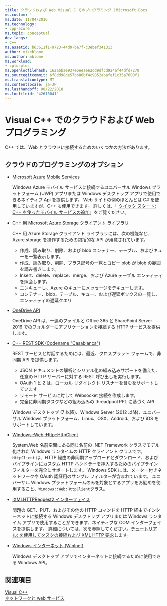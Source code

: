 ```yaml
---
title: クラウドおよび Web Visual C でのプログラミング |Microsoft Docs
ms.custom: ''
ms.date: 11/04/2016
ms.technology:
- cpp-azure
ms.topic: conceptual
dev_langs:
- C++
ms.assetid: b63611f1-9723-44d0-ba7f-c3ebef341313
author: mikeblome
ms.author: mblome
ms.workload:
- cplusplus
ms.openlocfilehash: 162abbae937e6eeae62dd9dfcd924af44dfd7270
ms.sourcegitcommit: 6f8dd98de57bb80bf4c9852abafef1c35a7600f1
ms.translationtype: MT
ms.contentlocale: ja-JP
ms.lasthandoff: 08/22/2018
ms.locfileid: "42610041"
---
```

# <a name="cloud-and-web-programming-in-visual-c"></a>Visual C++ でのクラウドおよび Web プログラミング

C++ では、Web とクラウドに接続するためのいくつかの方法があります。

## <a name="cloud-programming-options"></a>クラウドのプログラミングのオプション

- [Microsoft Azure Mobile Services](http://www.windowsazure.com/develop/mobile/)

   Windows Azure モバイル サービスに接続するユニバーサル Windows プラットフォーム (UWP) アプリまたは Windows デスクトップ アプリで使用できるネイティブ Api を提供します。 Web サイトの例のほとんどは C# を使用していますが、C++ も使用できます。 詳しくは、「 [クイック スタート: C++ を使ったモバイル サービスの追加](http://msdn.microsoft.com/library/windows/apps/dn263181.aspx)」をご覧ください。

- [C++ 用 Microsoft Azure Storage クライアント ライブラリ](https://blogs.msdn.microsoft.com/windowsazurestorage/2015/04/29/microsoft-azure-storage-client-library-for-c-v1-0-0-general-availability/)

   C++ 用 Azure Storage クライアント ライブラリには、次の機能など、Azure storage を操作するための包括的な API が用意されています。

  - 作成、読み取り、削除、および blob コンテナー、テーブル、およびキューを一覧表示します。
  - 作成、読み取り、削除、プラス記号の一覧とコピー blob が blob の範囲を読み書きします。
  - Insert、delete、replace、merge、および Azure テーブル エンティティを照会します。
  - エンキューし、Azure のキューにメッセージをデキューします。
  - コンテナー、blob、テーブル、キュー、および遅延ボックスの一覧し、エンティティの遅延クエリ

- [OneDrive API](https://dev.onedrive.com/README.htm)

   OneDrive API は、一連のファイルと Office 365 と SharePoint Server 2016 でのフォルダーにアプリケーションを接続する HTTP サービスを提供します。

- [C++ REST SDK (Codename "Casablanca")](https://github.com/Microsoft/cpprestsdk)

   REST サービスと対話するためには、最近、クロスプラット フォームで、非同期 API を提供します。

  - JSON ドキュメントの解析とシリアル化の組み込みサポートを備えた、任意の HTTP サーバーに対する REST 呼び出しを実行します。
  - OAuth 1 と 2 は、ローカル リダイレクト リスナーを含むをサポートしています
  - リモート サービスに対して Websocket 接続を作成します。
  - 完全に非同期タスクなどの組み込みの threadpool PPL に基づく API

   Windows デスクトップ (7 以降)、Windows Server (2012 以降)、ユニバーサル Windows プラットフォーム、Linux、OSX、Android、および iOS をサポートしています。 

- [Windows::Web::Http::HttpClient](https://msdn.microsoft.com/en-us/library/windows/apps/windows.web.http.httpclient.aspx)

   System.Web 名前空間にある同じ名前の .NET Framework クラスでモデル化された Windows ランタイムの HTTP クライアント クラスです。 `HttpClient` は、HTTP 経由の非同期アップロードとダウンロード、およびパイプラインにカスタム HTTP ハンドラーを挿入するためのパイプライン フィルターを完全にサポートします。 Windows SDK には、メーター付きネットワークや OAuth 認証用のサンプル フィルターが含まれています。 ユニバーサル Windows プラットフォームのみを対象とするアプリをお勧めを使用すること、`Windows::Web:HttpClient`クラス。 

- [IXMLHTTPRequest2 インターフェイス](/previous-versions/windows/desktop/api/msxml6/nn-msxml6-ixmlhttprequest2)

   問題の GET、PUT、およびその他の HTTP コマンドを HTTP 経由でインターネットに接続する Windows デスクトップ アプリまたは Windows ランタイム アプリで使用することができます、ネイティブな COM インターフェイスを提供します。 詳細については、次を参照してください。[チュートリアル: を使用してタスクの接続および XML HTTP 要求](../parallel/concrt/walkthrough-connecting-using-tasks-and-xml-http-requests.md)します。

- [Windows インターネット (WinInet)](http://msdn.microsoft.com/library/windows/desktop/aa385331\(v=vs.85\).aspx)

   Windows デスクトップ アプリでインターネットに接続するために使用できる Windows API。

## <a name="see-also"></a>関連項目

[Visual C++](../visual-cpp-in-visual-studio.md) <br/>
[ネットワークと web サービス](/windows/uwp/networking/)
